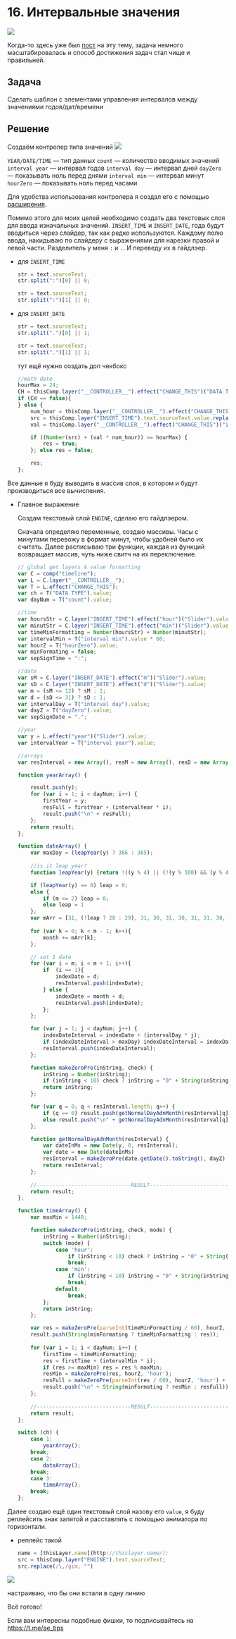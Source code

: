 # 16. Интервальные значения

![](https://github.com/CodingFucking/ae_tips/blob/main/src/16-thumb.png)

Когда-то здесь уже был [пост](02%20%D0%97%D0%B0%D0%BF%D0%BE%D0%BB%D0%BD%D0%B5%D0%BD%D0%B8%D0%B5%20%D0%B2%D1%80%D0%B5%D0%BC%D0%B5%D0%BD%D0%B8%20%D1%81%20%D0%BE%D0%B4%D0%B8%D0%BD%D0%B0%D0%BA%D0%BE%D0%B2%D1%8B%D0%BC%20%D0%B8%D0%BD%D1%82%D0%B5%D1%80%D0%B2%D0%B0%D0%BB%D0%BE%D0%BC%2002ddd4d76c1a4317839759b573e85dfb.md) на эту тему, задача немного масштабировалась и способ достижения задач стал чище и правильней.

## Задача

Сделать шаблон с элементами управления интервалов между значениями годов/дат/времени

## Решение

Создаём контролер типа значений
![](https://github.com/CodingFucking/ae_tips/blob/main/src/16_eff.png)

`YEAR/DATE/TIME` — тип данных
`count` — количество вводимых значений
`interval year` — интервал годов
`interval day` — интервал дней
`dayZero` — показывать ноль перед днями
`interval min` — интервал минут
`hourZero` — показывать ноль перед часами

Для удобства использования контролера я создал его с помощью [расширения](https://www.batchframe.com/tools/pseudo-effect-maker).

Помимо этого для моих целей необходимо создать два текстовых слоя для ввода изначальных значений. `INSERT_TIME` и `INSERT_DATE`, года будут вводиться через слайдер, так как редко используются. Каждому полю ввода, накидываю по слайдеру с выражениями для нарезки правой и левой части. Разделитель у меня `:` и `.`. И переведу их в гайдлэер.

- для `INSERT_TIME`
    
    ```jsx
    str = text.sourceText;
    str.split(":")[0] || 0;
    ```
    
    ```jsx
    str = text.sourceText;
    str.split(":")[1] || 0;
    ```
    
- для `INSERT_DATE`
    
    ```jsx
    str = text.sourceText;
    str.split(".")[0] || 1;
    ```
    
    ```jsx
    str = text.sourceText;
    str.split(".")[1] || 1;
    ```
    
    тут ещё нужно создать доп чекбокс
    
    ```jsx
    //math date
    hourMax = 24;
    CH = thisComp.layer("__CONTROLLER__").effect("CHANGE_THIS")("DATA TYPE").value;;
    if (CH == false){
    } else {
        num_hour = thisComp.layer("__CONTROLLER__").effect("CHANGE_THIS")("count").value - 1;
        src = thisComp.layer("INSERT_TIME").text.sourceText.value.replace(/:\d\d?/, "") || 1;
        val = thisComp.layer("__CONTROLLER__").effect("CHANGE_THIS")("interval min").value;
    
        if ((Number(src) + (val * num_hour)) >= hourMax) {
            res = true;
        }; else res = false;
    
        res;
    };
    ```
    

Все данные я буду выводить в массив слоя, в котором и будут производиться все вычисления.

- Главное выражение
    
    Создам текстовый слой `ENGINE`, сделаю его гайдлэером.
    
    Сначала определяю переменные, создаю массивы. Часы с минутами перевожу в формат минут, чтобы удобней было их считать.
    Далее расписываю три функции, каждая из функций возвращает массив, чуть ниже свитч на их переключение.
    
    ```jsx
    // global get layers & value formatting
    var C = comp("timeline");
    var L = C.layer("__CONTROLLER__");
    var T = L.effect("CHANGE_THIS");
    var ch = T("DATA TYPE").value;
    var dayNum = T("count").value;
    
    //time
    var hoursStr = C.layer("INSERT_TIME").effect("hour")("Slider").value * 60;
    var minutStr = C.layer("INSERT_TIME").effect("min")("Slider").value;
    var timeMinFormatting = Number(hoursStr) + Number(minutStr);
    var intervalMin = T("interval min").value * 60;
    var hourZ = T("hourZero").value;
    var minFormating = false;
    var sepSignTime = ":";
    
    //date
    var sM = C.layer("INSERT_DATE").effect("m")("Slider").value;
    var sD = C.layer("INSERT_DATE").effect("d")("Slider").value;
    var m = (sM <= 12) ? sM : 1;
    var d = (sD <= 31) ? sD : 1;
    var intervalDay = T("interval day").value;
    var dayZ = T("dayZero").value;
    var sepSignDate = ".";
    
    //year
    var y = L.effect("year")("Slider").value;
    var intervalYear = T("interval year").value;
    
    //arrays
    var resInterval = new Array(), resM = new Array(), resD = new Array(), month = 0, sum = 0, result = new Array();
    
    function yearArray() {
    
        result.push(y);
        for (var i = 1; i < dayNum; i++) {
            firstYear = y;
            resFull = firstYear + (intervalYear * i);
            result.push("\n" + resFull);
        };
        return result;
    };
    
    function dateArray() {
        var maxDay = (leapYear(y) ? 366 : 365);
        
        //is it leap year?
        function leapYear(y) {return !((y % 4) || (!(y % 100) && (y % 400)))};
    
        if (leapYear(y) == 0) leap = 0;
        else {
            if (m <= 2) leap = 0;
            else leap = 1
        };
        var mArr = [31, (!leap ? 28 : 29), 31, 30, 31, 30, 31, 31, 30, 31, 30, 31];
        
        for (var k = 0; k < m - 1; k++){
            month += mArr[k];
        };
    
        // set 1 date
        for (var i = m; i < m + 1; i++){
            if  (i == 1){ 
                indexDate = d;
                resInterval.push(indexDate);
            } else {
                indexDate = month + d;
                resInterval.push(indexDate);
            };
        };
    
        for (var j = 1; j < dayNum; j++) {
            indexDateInterval = indexDate + (intervalDay * j);
            if (indexDateInterval > maxDay) indexDateInterval = indexDateInterval % maxDay;
            resInterval.push(indexDateInterval);
        };
    
        function makeZeroPre(inString, check) {
            inString = Number(inString);
            if (inString < 10) check ? inString = "0" + String(inString) : inString = String(inString);
            return inString;
        };
    
        for (var q = 0; q < resInterval.length; q++) {
            if (q == 0) result.push(getNormalDayAdnMonth(resInterval[q]));
            else result.push("\n" + getNormalDayAdnMonth(resInterval[q]));
        };
    
        function getNormalDayAdnMonth(resInterval) {
            var dateInMs = new Date(y, 0, resInterval);
            var date = new Date(dateInMs)
            resInterval = makeZeroPre(date.getDate().toString(), dayZ) + sepSignDate + makeZeroPre((date.getMonth() + 1).toString(), dayZ);
            return resInterval;
        };
        
        //------------------------------RESULT------------------------------
        return result;
    };
    
    function timeArray() {
        var maxMin = 1440;
    
        function makeZeroPre(inString, check, mode) {
            inString = Number(inString);
            switch (mode) {
                case 'hour':
                    if (inString < 10) check ? inString = "0" + String(inString) : inString = String(inString);
                    break;
                case 'min':
                    if (inString < 10) inString = "0" + String(inString);
                    break;
                default:
                    break;
            };
            return inString;
        };
    
        var res = makeZeroPre(parseInt(timeMinFormatting / 60), hourZ, 'hour') + sepSignTime + makeZeroPre(timeMinFormatting % 60, hourZ, 'min');
        result.push(String(minFormating ? timeMinFormatting : res));
        
        for (var i = 1; i < dayNum; i++) {
            firstTime = timeMinFormatting;
            res = firstTime + (intervalMin * i);
            if (res >= maxMin) res = res % maxMin;
            resMin = makeZeroPre(res, hourZ, 'hour');
            resFull = makeZeroPre(parseInt(res / 60), hourZ, 'hour') + sepSignTime + makeZeroPre(res % 60, hourZ, 'min');
            result.push("\n" + String(minFormating ? resMin : resFull));
        };
        
        //------------------------------RESULT------------------------------
        return result;
    };
    
    switch (ch) {
        case 1:
            yearArray();
        break;
        case 2:
            dateArray();
        break;
        case 3:
            timeArray();
        break;
    };
    ```
    

Далее создаю ещё один текстовый слой назову его `value`, я буду реплейсить знак запятой и расставлять с помощью аниматора по горизонтали.

- реплейс такой
    
    ```jsx
    name = [thisLayer.name](http://thislayer.name/);
    src = thisComp.layer("ENGINE").text.sourceText;
    src.replace(/\,/gim, "")
    ```
    
![](https://github.com/CodingFucking/ae_tips/blob/main/src/16-screen.png)

настраиваю, что бы они встали в одну линию

Всё готово!

Если вам интересны подобные фишки, то подписывайтесь на https://t.me/ae_tips
